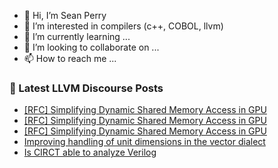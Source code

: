 - 👋 Hi, I’m Sean Perry
- 👀 I’m interested in compilers (c++, COBOL, llvm)
- 🌱 I’m currently learning ...
- 💞️ I’m looking to collaborate on ...
- 📫 How to reach me ...

<!---
s66perry/s66perry is a ✨ special ✨ repository because its `README.md` (this file) appears on your GitHub profile.
You can click the Preview link to take a look at your changes.
--->
### 📕 Latest LLVM Discourse Posts

<!-- DISCOURSE-LLVM:START -->
- [[RFC] Simplifying Dynamic Shared Memory Access in GPU](https://discourse.llvm.org/t/rfc-simplifying-dynamic-shared-memory-access-in-gpu/74559?page=4#post_67)
- [[RFC] Simplifying Dynamic Shared Memory Access in GPU](https://discourse.llvm.org/t/rfc-simplifying-dynamic-shared-memory-access-in-gpu/74559?page=4#post_66)
- [[RFC] Simplifying Dynamic Shared Memory Access in GPU](https://discourse.llvm.org/t/rfc-simplifying-dynamic-shared-memory-access-in-gpu/74559?page=4#post_65)
- [Improving handling of unit dimensions in the vector dialect](https://discourse.llvm.org/t/improving-handling-of-unit-dimensions-in-the-vector-dialect/75216#post_9)
- [Is CIRCT able to analyze Verilog](https://discourse.llvm.org/t/is-circt-able-to-analyze-verilog/66281?page=2#post_37)
<!-- DISCOURSE-LLVM:END -->
